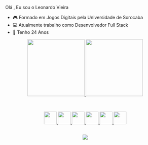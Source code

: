 Olá , Eu sou o Leonardo Vieira

- 🎮 Formado em Jogos Digitais pela Universidade de Sorocaba
- 💻 Atualmente trabalho como Desenvolvedor Full Stack
- 👦 Tenho 24 Anos

<div align="center">
  <a href="https://github.com/LeonardoSodre20/LeonardoSodre20">
  <img height="180em" src="https://github-readme-stats.vercel.app/api?username=LeonardoSodre20&show_icons=true&theme=vision-friendly-dark&include_all_commits=true&count_private=true"/>
  <img height="180em" src="https://github-readme-stats.vercel.app/api/top-langs/?username=LeonardoSodre20&layout=compact&langs_count=7&theme=vision-friendly-dark"/>
</div>

  ##
  
<div align="center">  
<div style="display: inline_block"><br>
 <img src="https://cdn.jsdelivr.net/gh/devicons/devicon/icons/react/react-original-wordmark.svg" width="40px" height="40px"/>
 <img src="https://cdn.jsdelivr.net/gh/devicons/devicon/icons/html5/html5-plain-wordmark.svg" width="40px" height="40px"/>
 <img src="https://cdn.jsdelivr.net/gh/devicons/devicon/icons/css3/css3-plain-wordmark.svg" width="40px" height="40px" />
 <img src="https://cdn.jsdelivr.net/gh/devicons/devicon/icons/javascript/javascript-original.svg" width="40px" height="40px"/>
 <img src="https://cdn.jsdelivr.net/gh/devicons/devicon/icons/typescript/typescript-original.svg" width="40px" height="40px"/>
 <img src="https://cdn.jsdelivr.net/gh/devicons/devicon/icons/csharp/csharp-original.svg" width="40px" height="40px"/>
</div>
  </div>
  
  ##
  
  <div align="center">
  <a href="https://www.linkedin.com/in/leonardo-sodr%C3%A9-454a671a3/" target='_blank'><img src="https://img.shields.io/badge/LinkedIn-0077B5?style=for-the-badge&logo=linkedin&logoColor=white"></a>
  </div>
  
   
